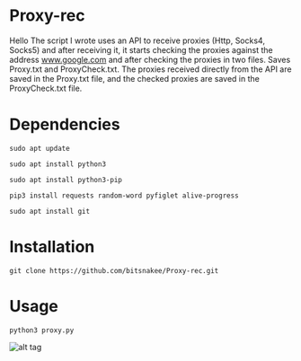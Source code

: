 # Proxy-rec
Hello
The script I wrote uses an API to receive proxies (Http, Socks4, Socks5) and after receiving it, it starts checking the proxies against the address www.google.com and after checking the proxies in two files. Saves Proxy.txt and ProxyCheck.txt. The proxies received directly from the API are saved in the Proxy.txt file, and the checked proxies are saved in the ProxyCheck.txt file.

# Dependencies
```
sudo apt update
```
```
sudo apt install python3
```
```
sudo apt install python3-pip
```
```
pip3 install requests random-word pyfiglet alive-progress
```
```
sudo apt install git
```
# Installation
```
git clone https://github.com/bitsnakee/Proxy-rec.git
```
# Usage
```
python3 proxy.py
```

![alt tag](https://github.com/amirsolo2005/qaz/assets/134227028/94306d14-a02c-49e7-9c88-734a13a80466af33ed69698e4dde9cda4fc0/bfea2470-f74d-4464-b525-e478b8f5278f)













